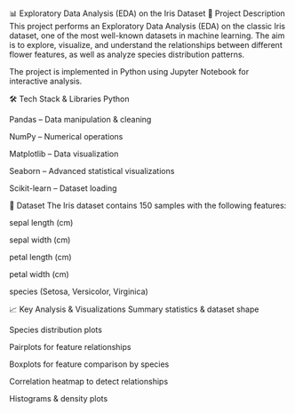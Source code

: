 📊 Exploratory Data Analysis (EDA) on the Iris Dataset
📌 Project Description
This project performs an Exploratory Data Analysis (EDA) on the classic Iris dataset, one of the most well-known datasets in machine learning.
The aim is to explore, visualize, and understand the relationships between different flower features, as well as analyze species distribution patterns.

The project is implemented in Python using Jupyter Notebook for interactive analysis.

🛠 Tech Stack & Libraries
Python

Pandas – Data manipulation & cleaning

NumPy – Numerical operations

Matplotlib – Data visualization

Seaborn – Advanced statistical visualizations

Scikit-learn – Dataset loading

📂 Dataset
The Iris dataset contains 150 samples with the following features:

sepal length (cm)

sepal width (cm)

petal length (cm)

petal width (cm)

species (Setosa, Versicolor, Virginica)

📈 Key Analysis & Visualizations
Summary statistics & dataset shape

Species distribution plots

Pairplots for feature relationships

Boxplots for feature comparison by species

Correlation heatmap to detect relationships

Histograms & density plots
